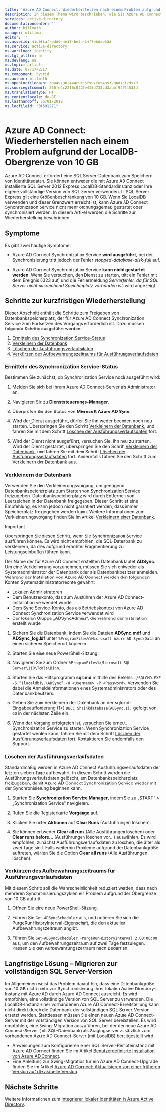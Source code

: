 ```yaml
---
title: 'Azure AD Connect: Wiederherstellen nach einem Problem aufgrund der LocalDB-Obergrenze von 10 GB | Microsoft-Dokumentation'
description: In diesem Thema wird beschrieben, wie Sie Azure AD Connect Synchronization Service wiederherstellen, wenn ein Problem aufgrund der LocalDB-Obergrenze von 10 GB auftritt.
services: active-directory
documentationcenter: ''
author: billmath
manager: mtillman
editor: ''
ms.assetid: 41d081af-ed89-4e17-be34-14f7e80ae358
ms.service: active-directory
ms.workload: identity
ms.tgt_pltfrm: na
ms.devlang: na
ms.topic: article
ms.date: 07/17/2017
ms.component: hybrid
ms.author: billmath
ms.openlocfilehash: 3ba491902444c9c05f997f854353206d78f2957d
ms.sourcegitcommit: 266fe4c2216c0420e415d733cd3abbf94994533d
ms.translationtype: HT
ms.contentlocale: de-DE
ms.lasthandoff: 06/01/2018
ms.locfileid: "34591271"
---
```

# <a name="azure-ad-connect-how-to-recover-from-localdb-10-gb-limit"></a>Azure AD Connect: Wiederherstellen nach einem Problem aufgrund der LocalDB-Obergrenze von 10 GB
Azure AD Connect erfordert eine SQL Server-Datenbank zum Speichern von Identitätsdaten. Sie können entweder die mit Azure AD Connect installierte SQL Server 2012 Express LocalDB-Standardinstanz oder Ihre eigene vollständige Version von SQL Server verwenden. In SQL Server Express gilt eine Größenbeschränkung von 10 GB. Wenn Sie LocalDB verwenden und dieser Grenzwert erreicht ist, kann Azure AD Connect Synchronization Service nicht mehr ordnungsgemäß gestartet oder synchronisiert werden. In diesem Artikel werden die Schritte zur Wiederherstellung beschrieben.

## <a name="symptoms"></a>Symptome
Es gibt zwei häufige Symptome:

* Azure AD Connect Synchronization Service **wird ausgeführt**, bei der Synchronisierung tritt jedoch der Fehler *stopped-database-disk-full* auf.

* Azure AD Connect Synchronization Service **kann nicht gestartet werden**. Wenn Sie versuchen, den Dienst zu starten, tritt ein Fehler mit dem Ereignis 6323 auf, und die Fehlermeldung *Serverfehler, da für SQL Server nicht ausreichend Speicherplatz vorhanden ist.* wird angezeigt.

## <a name="short-term-recovery-steps"></a>Schritte zur kurzfristigen Wiederherstellung
Dieser Abschnitt enthält die Schritte zum Freigeben von Datenbankspeicherplatz, der für Azure AD Connect Synchronization Service zum Fortsetzen des Vorgangs erforderlich ist. Dazu müssen folgende Schritte ausgeführt werden:
1. [Ermitteln des Synchronization Service-Status](#determine-the-synchronization-service-status)
2. [Verkleinern der Datenbank](#shrink-the-database)
3. [Löschen der Ausführungsverlaufsdaten](#delete-run-history-data)
4. [Verkürzen des Aufbewahrungszeitraums für Ausführungsverlaufsdaten](#shorten-retention-period-for-run-history-data)

### <a name="determine-the-synchronization-service-status"></a>Ermitteln des Synchronization Service-Status
Bestimmen Sie zunächst, ob Synchronization Service noch ausgeführt wird:

1. Melden Sie sich bei Ihrem Azure AD Connect-Server als Administrator an.

2. Navigieren Sie zu **Dienststeuerungs-Manager**.

3. Überprüfen Sie den Status von **Microsoft Azure AD Sync**.


4. Wird der Dienst ausgeführt, dürfen Sie ihn weder beenden noch neu starten. Überspringen Sie den Schritt [Verkleinern der Datenbank](#shrink-the-database), und fahren Sie mit dem Schritt [Löschen der Ausführungsverlaufsdaten](#delete-run-history-data) fort.

5. Wird der Dienst nicht ausgeführt, versuchen Sie, ihn neu zu starten. Wird der Dienst gestartet, überspringen Sie den Schritt [Verkleinern der Datenbank](#shrink-the-database), und fahren Sie mit dem Schritt [Löschen der Ausführungsverlaufsdaten](#delete-run-history-data) fort. Andernfalls führen Sie den Schritt zum [Verkleinern der Datenbank](#shrink-the-database) aus.

### <a name="shrink-the-database"></a>Verkleinern der Datenbank
Verwenden Sie den Verkleinerungsvorgang, um genügend Datenbankspeicherplatz zum Starten von Synchronization Service freizugeben. Datenbankspeicherplatz wird durch Entfernen von Leerzeichen in der Datenbank freigegeben. Dieser Schritt ist eine Empfehlung, es kann jedoch nicht garantiert werden, dass immer Speicherplatz freigegeben werden kann. Weitere Informationen zum Verkleinerungsvorgang finden Sie im Artikel [Verkleinern einer Datenbank](https://msdn.microsoft.com/library/ms189035.aspx).

> [!IMPORTANT]
> Überspringen Sie diesen Schritt, wenn Sie Synchronization Service ausführen können. Es wird nicht empfohlen, die SQL-Datenbank zu verkleinern, da dies aufgrund erhöhter Fragmentierung zu Leistungseinbußen führen kann.

Der Name der für Azure AD Connect erstellten Datenbank lautet **ADSync**. Um eine Verkleinerung vorzunehmen, müssen Sie sich entweder als Systemadministrator der Datenbank oder als Datenbankbesitzer anmelden. Während der Installation von Azure AD Connect werden den folgenden Konten Systemadministratorrechte gewährt:
* Lokalen Administratoren
* Dem Benutzerkonto, das zum Ausführen der Azure AD Connect-Installation verwendet wurde
* Dem Sync Service-Konto, das als Betriebskontext von Azure AD Connect Synchronization Service verwendet wird
* Der lokalen Gruppe „ADSyncAdmins“, die während der Installation erstellt wurde

1. Sichern Sie die Datenbank, indem Sie die Dateien **ADSync.mdf** und **ADSync_log.ldf** unter `%ProgramFiles%\Microsoft Azure AD Sync\Data` an einen sicheren Speicherort kopieren.

2. Starten Sie eine neue PowerShell-Sitzung.

3. Navigieren Sie zum Ordner `%ProgramFiles%\Microsoft SQL Server\110\Tools\Binn`.

4. Starten Sie das Hilfsprogramm **sqlcmd** mithilfe des Befehls `./SQLCMD.EXE -S “(localdb)\.\ADSync” -U <Username> -P <Password>`. Verwenden Sie dabei die Anmeldeinformationen eines Systemadministrators oder des Datenbankbesitzers.

5. Geben Sie zum Verkleinern der Datenbank an der sqlcmd-Eingabeaufforderung (1>) `DBCC Shrinkdatabase(ADSync,1);` gefolgt von `GO` in der nächsten Zeile ein.

6. Wenn der Vorgang erfolgreich ist, versuchen Sie erneut, Synchronization Service zu starten. Wenn Synchronization Service gestartet werden kann, fahren Sie mit dem Schritt [Löschen der Ausführungsverlaufsdaten](#delete-run-history-data) fort. Kontaktieren Sie andernfalls den Support.

### <a name="delete-run-history-data"></a>Löschen der Ausführungsverlaufsdaten
Standardmäßig werden in Azure AD Connect Ausführungsverlaufsdaten der letzten sieben Tage aufbewahrt. In diesem Schritt werden die Ausführungsverlaufsdaten gelöscht, um Datenbankspeicherplatz freizugeben, damit Azure AD Connect Synchronization Service wieder mit der Synchronisierung beginnen kann.

1.  Starten Sie **Synchronization Service Manager**, indem Sie zu „START“ > „Synchronization Service“ navigieren.

2.  Rufen Sie die Registerkarte **Vorgänge** auf.

3.  Klicken Sie unter **Aktionen** auf **Clear Runs** (Ausführungen löschen).

4.  Sie können entweder **Clear all runs** (Alle Ausführungen löschen) oder **Clear runs before… <date>** (Ausführungen löschen vor...) auswählen. Es wird empfohlen, zunächst Ausführungsverlaufsdaten zu löschen, die älter als zwei Tage sind. Falls weiterhin Probleme aufgrund der Datenbankgröße auftreten, wählen Sie die Option **Clear all runs** (Alle Ausführungen löschen).

### <a name="shorten-retention-period-for-run-history-data"></a>Verkürzen des Aufbewahrungszeitraums für Ausführungsverlaufsdaten
Mit diesem Schritt soll die Wahrscheinlichkeit reduziert werden, dass nach mehreren Synchronisierungszyklen ein Problem aufgrund der Obergrenze von 10 GB auftritt.

1. Öffnen Sie eine neue PowerShell-Sitzung.

2. Führen Sie `Get-ADSyncScheduler` aus, und notieren Sie sich die PurgeRunHistoryInterval-Eigenschaft, die den aktuellen Aufbewahrungszeitraum angibt.

3. Führen Sie `Set-ADSyncScheduler -PurgeRunHistoryInterval 2.00:00:00` aus, um den Aufbewahrungszeitraum auf zwei Tage festzulegen. Passen Sie den Aufbewahrungszeitraum nach Bedarf an.

## <a name="long-term-solution--migrate-to-full-sql"></a>Langfristige Lösung – Migrieren zur vollständigen SQL Server-Version
Im Allgemeinen weist das Problem darauf hin, dass eine Datenbankgröße von 10 GB nicht mehr zur Synchronisierung Ihrer lokalen Active Directory-Instanz mit Azure AD durch Azure AD Connect ausreicht. Es wird empfohlen, eine vollständige Version von SQL Server zu verwenden. Die LocalDB-Instanz einer vorhandenen Azure AD Connect-Bereitstellung kann nicht direkt durch die Datenbank der vollständigen SQL Server-Version ersetzt werden. Stattdessen müssen Sie einen neuen Azure AD Connect-Server mit der vollständigen Version von SQL Server bereitstellen. Es wird empfohlen, eine Swing-Migration auszuführen, bei der der neue Azure AD Connect-Server (mit SQL-Datenbank) als Stagingserver zusätzlich zum vorhandenen Azure AD Connect-Server (mit LocalDB) bereitgestellt wird. 
* Anweisungen zum Konfigurieren einer SQL Server-Remoteinstanz mit Azure AD Connect finden Sie im Artikel [Benutzerdefinierte Installation von Azure AD Connect](https://docs.microsoft.com/azure/active-directory/connect/active-directory-aadconnect-get-started-custom).
* Eine Anleitung zur Swing-Migration für ein Azure AD Connect-Upgrade finden Sie im Artikel [Azure AD Connect: Aktualisieren von einer früheren Version auf die aktuelle Version](https://docs.microsoft.com/azure/active-directory/connect/active-directory-aadconnect-upgrade-previous-version#swing-migration).

## <a name="next-steps"></a>Nächste Schritte
Weitere Informationen zum [Integrieren lokaler Identitäten in Azure Active Directory](active-directory-aadconnect.md).
